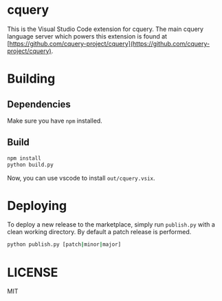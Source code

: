 # cquery

This is the Visual Studio Code extension for cquery. The main cquery language
server which powers this extension is found at
[https://github.com/cquery-project/cquery](https://github.com/cquery-project/cquery).

# Building

## Dependencies

Make sure you have `npm` installed.

## Build

```bash
npm install
python build.py
```

Now, you can use vscode to install `out/cquery.vsix`.

# Deploying

To deploy a new release to the marketplace, simply run `publish.py` with a
clean working directory. By default a patch release is performed.

```bash
python publish.py [patch|minor|major]
```

# LICENSE

MIT
